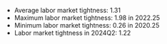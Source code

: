 
* Average labor market tightness: 1.31 
* Maximum labor market tightness: 1.98 in 2022.25 
* Minimum labor market tightness: 0.26 in 2020.25 
* Labor market tightness in 2024Q2: 1.22 

